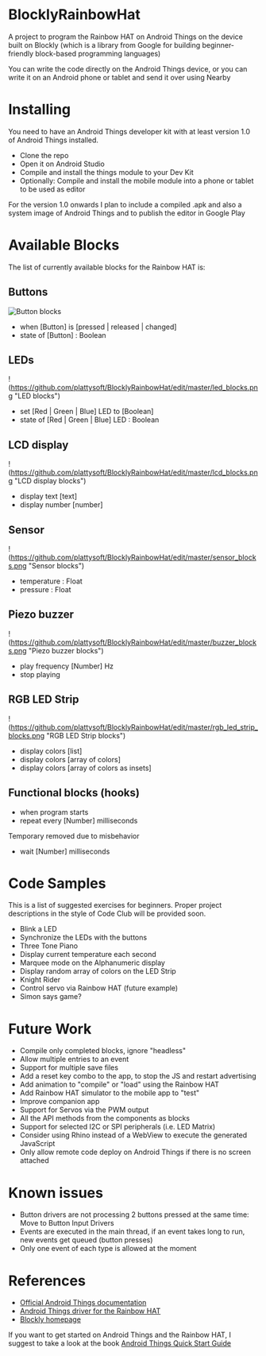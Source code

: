 # BlocklyRainbowHat

A project to program the Rainbow HAT on Android Things on the device built on Blockly (which is a library from Google for building beginner-friendly block-based programming languages)

You can write the code directly on the Android Things device, or you can write it on an Android phone or tablet and send it over using Nearby

# Installing

You need to have an Android Things developer kit with at least version 1.0 of Android Things installed.
- Clone the repo
- Open it on Android Studio
- Compile and install the things module to your Dev Kit
- Optionally: Compile and install the mobile module into a phone or tablet to be used as editor

For the version 1.0 onwards I plan to include a compiled .apk and also a system image of Android Things and to publish the editor in Google Play

# Available Blocks

The list of currently available blocks for the Rainbow HAT is:

## Buttons

![Button blocks](https://github.com/plattysoft/BlocklyRainbowHat/edit/master/button_blocks.png "Button blocks")

- when [Button] is [pressed | released | changed]
- state of [Button] : Boolean

## LEDs

!(https://github.com/plattysoft/BlocklyRainbowHat/edit/master/led_blocks.png "LED blocks")

- set [Red | Green | Blue] LED to [Boolean]
- state of [Red | Green | Blue] LED : Boolean

## LCD display

!(https://github.com/plattysoft/BlocklyRainbowHat/edit/master/lcd_blocks.png "LCD display blocks")

- display text [text]
- display number [number]

## Sensor

!(https://github.com/plattysoft/BlocklyRainbowHat/edit/master/sensor_blocks.png "Sensor blocks")

- temperature : Float
- pressure : Float

## Piezo buzzer

!(https://github.com/plattysoft/BlocklyRainbowHat/edit/master/buzzer_blocks.png "Piezo buzzer blocks")

- play frequency [Number] Hz
- stop playing 

## RGB LED Strip

!(https://github.com/plattysoft/BlocklyRainbowHat/edit/master/rgb_led_strip_blocks.png "RGB LED Strip blocks")

- display colors [list]
- display colors [array of colors]
- display colors [array of colors as insets]

## Functional blocks (hooks)

- when program starts
- repeat every [Number] milliseconds

Temporary removed due to misbehavior

- wait [Number] milliseconds

# Code Samples

This is a list of suggested exercises for beginners. Proper project descriptions in the style of Code Club will be provided soon.

- Blink a LED
- Synchronize the LEDs with the buttons
- Three Tone Piano
- Display current temperature each second
- Marquee mode on the Alphanumeric display
- Display random array of colors on the LED Strip
- Knight Rider
- Control servo via Rainbow HAT (future example)
- Simon says game?

# Future Work
- Compile only completed blocks, ignore "headless"
- Allow multiple entries to an event
- Support for multiple save files
- Add a reset key combo to the app, to stop the JS and restart advertising
- Add animation to "compile" or "load" using the Rainbow HAT
- Add Rainbow HAT simulator to the mobile app to "test"
- Improve companion app
- Support for Servos via the PWM output
- All the API methods from the components as blocks
- Support for selected I2C or SPI peripherals (i.e. LED Matrix)
- Consider using Rhino instead of a WebView to execute the generated JavaScript
- Only allow remote code deploy on Android Things if there is no screen attached

# Known issues
- Button drivers are not processing 2 buttons pressed at the same time: Move to Button Input Drivers
- Events are executed in the main thread, if an event takes long to run, new events get queued (button presses)
- Only one event of each type is allowed at the moment

# References
- [Official Android Things documentation](https://developer.android.com/things/)
- [Android Things driver for the Rainbow HAT](https://github.com/androidthings/contrib-drivers/tree/master/rainbowhat)
- [Blockly homepage](https://developers.google.com/blockly/)

If you want to get started on Android Things and the Rainbow HAT, I suggest to take a look at the book [Android Things Quick Start Guide](https://www.packtpub.com/hardware-and-creative/android-things-quick-start-guide)
